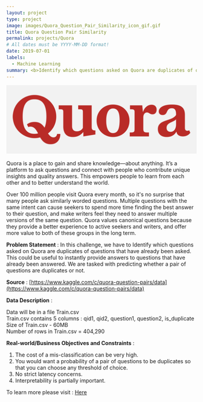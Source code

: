 ```yaml
---
layout: project
type: project
image: images/Quora_Question_Pair_Similarity_icon_gif.gif
title: Quora Question Pair Similarity
permalink: projects/Quora
# All dates must be YYYY-MM-DD format!
date: 2019-07-01
labels:
  - Machine Learning
summary: <b>Identify which questions asked on Quora are duplicates of questions that have already been asked.</b>
---
```


<img class="ui image" src="../images/Quora_Question_Pair_Similarity_Banner.png">

Quora is a place to gain and share knowledge—about anything. It’s a platform to ask questions and connect with people who contribute unique insights and quality answers. This empowers people to learn from each other and to better understand the world.

Over 100 million people visit Quora every month, so it's no surprise that many people ask similarly worded questions. Multiple questions with the same intent can cause seekers to spend more time finding the best answer to their question, and make writers feel they need to answer multiple versions of the same question. Quora values canonical questions because they provide a better experience to active seekers and writers, and offer more value to both of these groups in the long term.

<b>Problem Statement</b> : In this challenge, we have to Identify which questions asked on Quora are duplicates of questions that have already been asked. This could be useful to instantly provide answers to questions that have already been answered. We are tasked with predicting whether a pair of questions are duplicates or not.

<b>Source</b> : [https://www.kaggle.com/c/quora-question-pairs/data](https://www.kaggle.com/c/quora-question-pairs/data)

<b>Data Description</b> : 

Data will be in a file Train.csv <br>
Train.csv contains 5 columns : qid1, qid2, question1, question2, is_duplicate <br>
Size of Train.csv - 60MB <br>
Number of rows in Train.csv = 404,290

<b>Real-world/Business Objectives and Constraints</b> : 
1. The cost of a mis-classification can be very high.
2. You would want a probability of a pair of questions to be duplicates so that you can choose any threshold of choice.
3. No strict latency concerns.
4. Interpretability is partially important.

To learn more please visit : [Here](https://github.com/Souravban/Quora-Question-Pair-Similarity)
